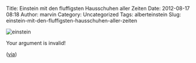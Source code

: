 Title: Einstein mit den fluffigsten Hausschuhen aller Zeiten
Date: 2012-08-17 08:18
Author: marvin
Category: Uncategorized
Tags: alberteinstein
Slug: einstein-mit-den-fluffigsten-hausschuhen-aller-zeiten

![einstein]({filename}/images/einstein.jpg)

Your argument is invalid!

([via](http://www.crackajack.de/2012/08/16/einstein-and-his-fuzzy-slippers/))

